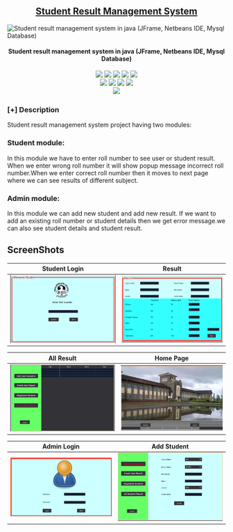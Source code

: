 <h2 align="center"><u>Student Result Management System</u></h2>

![Student result management system in java (JFrame, Netbeans IDE, Mysql Database)](https://2.bp.blogspot.com/-UICquv1dBMU/XGYIXqyhKeI/AAAAAAAAR8M/Evjt3ADUYEYqwDHPLhl_lK5_FTrb_VZpgCLcBGAs/s1600/Java.png)
<h4 align="center"> Student result management system in java (JFrame, Netbeans IDE, Mysql Database) </h4>

<p align="center">
    <img src="https://img.shields.io/github/stars/Aditya664/Student_Result_Management_In_Java?style=for-the-badge&color=orange">
    <img src="https://img.shields.io/github/forks/Aditya664/Student_Result_Management_In_Java?style=for-the-badge&color=purple">
    <img src="https://img.shields.io/github/license/Aditya664/Student_Result_Management_In_Java?style=for-the-badge&color=blue">
    <img src="https://img.shields.io/github/issues/Aditya664/Student_Result_Management_In_Java?style=for-the-badge&color=red">
    <img src="https://img.shields.io/github/contributors/Aditya664/Student_Result_Management_In_Java?style=for-the-badge&color=cyan">
<br>
    <img src="https://img.shields.io/badge/Author-Aditya Deshmukh-magenta?style=flat-square">
    <img src="https://img.shields.io/badge/Open%20Source-Yes-orange?style=flat-square">
    <img src="https://img.shields.io/badge/Maintained-Yes-cyan?style=flat-square">
    <img src="https://img.shields.io/badge/Made%20In-India-green?style=flat-square">
<br>
    <img src="https://github-readme-stats.vercel.app/api/pin/?username=Aditya664&repo=Student_Result_Management_In_Java&theme=synthwave">
</p>

### [+] Description
Student result management system project having two modules:

### Student module: 
In this module we have to enter roll number to see user or student result. When we enter wrong roll number it will show popup message incorrect roll number.When we enter correct roll number then it moves to next page where we can see results of different subject.

### Admin module:
 In this module we can add new student and add new result. If we want to add an existing roll number or student details then we get error message.we can also see student details and student result.


## ScreenShots
Student Login        |  Result 
:-------------------------:|:-------------------------:
![](https://raw.githubusercontent.com/Aditya664/Student_Result_Management_In_Java/master/Images/Screenshot%20(10).png)  |  ![](https://raw.githubusercontent.com/Aditya664/Student_Result_Management_In_Java/master/Images/Screenshot%20(11).png)

All Result                    |  Home Page
:-------------------------:|:-------------------------:
![](https://raw.githubusercontent.com/Aditya664/Student_Result_Management_In_Java/master/Images/Screenshot%20(12).png)  |  ![](https://raw.githubusercontent.com/Aditya664/Student_Result_Management_In_Java/master/Images/Screenshot%20(4).png)

Admin Login                   |  Add Student
:-------------------------:|:-------------------------:
![](https://raw.githubusercontent.com/Aditya664/Student_Result_Management_In_Java/master/Images/Screenshot%20(13).png)  |  ![](https://raw.githubusercontent.com/Aditya664/Student_Result_Management_In_Java/master/Images/Screenshot%20(8).png)


